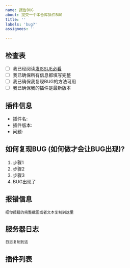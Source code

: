 ```yaml
---
name: 报告BUG
about: 提交一个本仓库插件BUG
title: ''
labels: 'bug?'
assignees: ''

---
```

<!-- 请你填写下面的每一项信息 -->
<!-- 如果你确保你的插件是最新的，插件版本写最新即可 -->

<!-- 你不填写维护人员可以直接关闭 -->
<!-- 你不填写维护人员可以直接关闭 -->
<!-- 你不填写维护人员可以直接关闭 -->

## 检查表
- [ ] 我已经阅读[发ISSUE必看](https://github.com/Controllerdestiny/TShockPlugin/issues/352)
- [ ] 我已确保所有信息都填写完整
- [ ] 我已确保我复现BUG的方法可用
- [ ] 我已确保我的插件是最新版本

## 插件信息
* 插件名: 
* 插件版本:
* 问题: 

## 如何复现BUG (如何做才会让BUG出现)?
<!-- 下面是例子，仿照下面写即可 -->
1. 步骤1
2. 步骤2
3. 步骤3
4. BUG出现了

## 报错信息
<!-- 没报错请填没报错 -->
```
把你报错的完整截图或者文本复制到这里
```
## 服务器日志
<!-- 一般在tshock/Log/最新日期.log,截取你开始复现BUG，到BUG出现为止的日志段 -->
```
日志复制到这 
```
## 插件列表
<!-- 截图即可，文本也就可以 -->
